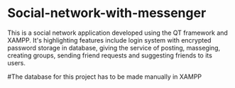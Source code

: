 # Social-network-with-messenger
This is a social network application developed using the QT framework and XAMPP. It's highlighting features include login system with encrypted password storage in database, giving the service of posting, masseging, creating groups, sending friend requests and suggesting friends to its users.

#The database for this project has to be made manually in XAMPP
